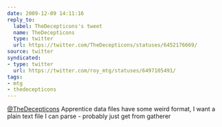 ```yaml
---
date: 2009-12-09 14:11:16
reply_to:
  label: TheDecepticons's tweet
  name: TheDecepticons
  type: twitter
  url: https://twitter.com/TheDecepticons/statuses/6452176669/
source: twitter
syndicated:
- type: twitter
  url: https://twitter.com/roy_mtg/statuses/6497105491/
tags:
- mtg
- thedecepticons
---
```


[@TheDecepticons](https://twitter.com/TheDecepticons/) Apprentice data files have some weird format, I want a plain text file I can parse - probably just get from gatherer